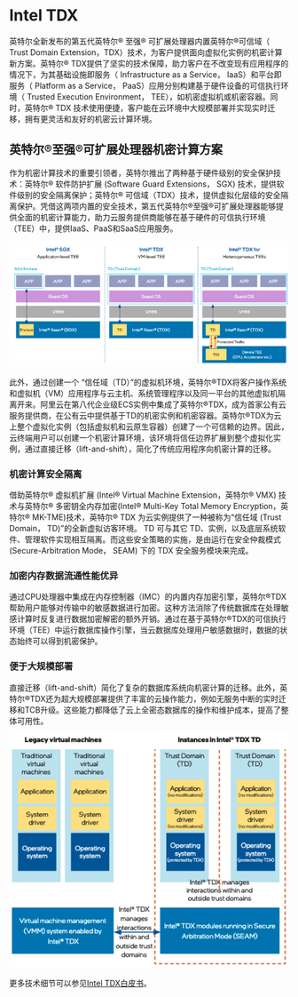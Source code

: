 # Intel TDX

英特尔全新发布的第五代英特尔® 至强® 可扩展处理器内置英特尔®可信域（ Trust Domain Extension，TDX）技术，为客户提供面向虚拟化实例的机密计算新方案。英特尔® TDX提供了坚实的技术保障，助力客户在不改变现有应用程序的情况下，为其基础设施即服务（ Infrastructure as a Service， IaaS）和平台即服务（ Platform as a Service， PaaS）应用分别构建基于硬件设备的可信执行环境（ Trusted Execution Environment， TEE），如机密虚拟机或机密容器。同时，英特尔® TDX 技术使用便捷，客户能在云环境中大规模部署并实现实时迁移，拥有更灵活和友好的机密云计算环境。

## 英特尔®至强®可扩展处理器机密计算方案
作为机密计算技术的重要引领者，英特尔推出了两种基于硬件级别的安全保护技术：英特尔® 软件防护扩展 (Software Guard Extensions， SGX) 技术，提供软件级别的安全隔离保护；英特尔® 可信域（TDX）技术，提供虚拟化层级的安全隔离保护。凭借这两项内置的安全技术，第五代英特尔®至强®可扩展处理器能够提供全面的机密计算能力，助力云服务提供商能够在基于硬件的可信执行环境（TEE）中，提供IaaS、PaaS和SaaS应用服务。

![sgx_and_tdx](../../images/sgx_and_tdx.png)

此外，通过创建一个 “信任域（TD）”的虚拟机环境，英特尔®TDX将客户操作系统和虚拟机（VM）应用程序与云主机、系统管理程序以及同一平台的其他虚拟机隔离开来。阿里云在第八代企业级ECS实例中集成了英特尔®TDX，成为首家公有云服务提供商，在公有云中提供基于TD的机密实例和机密容器。英特尔®TDX为云上整个虚拟化实例（包括虚拟机和云原生容器）创建了一个可信赖的边界。因此，云终端用户可以创建一个机密计算环境，该环境将信任边界扩展到整个虚拟化实例，通过直接迁移（lift-and-shift），简化了传统应用程序向机密计算的迁移。

### 机密计算安全隔离
借助英特尔® 虚拟机扩展 (Intel® Virtual Machine Extension，英特尔® VMX) 技术与英特尔® 多密钥全内存加密(Intel® Multi-Key Total Memory Encryption，英特尔® MK-TME)技术，英特尔® TDX 为云实例提供了一种被称为“信任域 (Trust Domain， TD)”的全新虚拟访客环境。 TD 可与其它 TD、实例，以及底层系统软件、管理软件实现相互隔离。而这些安全策略的实施，是由运行在安全仲裁模式 (Secure-Arbitration Mode， SEAM) 下的 TDX 安全服务模块来完成。

###	加密内存数据流通性能优异
通过CPU处理器中集成在内存控制器（IMC）的内置内存加密引擎，英特尔®TDX帮助用户能够对传输中的敏感数据进行加密。这种方法消除了传统数据库在处理敏感计算时反复进行数据加密解密的额外开销。通过在基于英特尔®TDX的可信执行环境（TEE）中运行数据库操作引擎，当云数据库处理用户敏感数据时，数据的状态始终可以得到机密保护。

### 便于大规模部署
直接迁移（lift-and-shift）简化了复杂的数据库系统向机密计算的迁移。此外，英特尔®TDX还为超大规模部署提供了丰富的云操作能力，例如无服务中断的实时迁移和TCB升级。这些能力都降低了云上全密态数据库的操作和维护成本，提高了整体可用性。

![tdx](../../images/tdx.png)

更多技术细节可以参见[Intel TDX白皮书](https://www.intel.com/content/www/us/en/developer/tools/trust-domain-extensions/overview.html)。